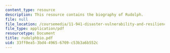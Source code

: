 ```yaml
---
content_type: resource
description: This resource contains the biography of Rudolph.
file: null
file_location: /coursemedia/11-941-disaster-vulnerability-and-resilience-spring-2005/33ff0ea53bd449656709c53b3a6b552c_rudolphbio.pdf
file_type: application/pdf
resourcetype: Document
title: rudolphbio.pdf
uid: 33ff0ea5-3bd4-4965-6709-c53b3a6b552c
---
```


